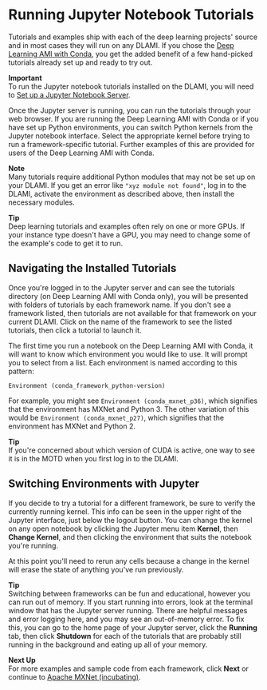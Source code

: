 # Running Jupyter Notebook Tutorials<a name="tutorial-jupyter"></a>

Tutorials and examples ship with each of the deep learning projects' source and in most cases they will run on any DLAMI\. If you chose the [Deep Learning AMI with Conda](overview-conda.md), you get the added benefit of a few hand\-picked tutorials already set up and ready to try out\. 

**Important**  
To run the Jupyter notebook tutorials installed on the DLAMI, you will need to [Set up a Jupyter Notebook Server](setup-jupyter.md)\.

Once the Jupyter server is running, you can run the tutorials through your web browser\. If you are running the Deep Learning AMI with Conda or if you have set up Python environments, you can switch Python kernels from the Jupyter notebook interface\. Select the appropriate kernel before trying to run a framework\-specific tutorial\. Further examples of this are provided for users of the Deep Learning AMI with Conda\.

**Note**  
Many tutorials require additional Python modules that may not be set up on your DLAMI\. If you get an error like `"xyz module not found"`, log in to the DLAMI, activate the environment as described above, then install the necessary modules\. 

**Tip**  
Deep learning tutorials and examples often rely on one or more GPUs\. If your instance type doesn't have a GPU, you may need to change some of the example's code to get it to run\.

## Navigating the Installed Tutorials<a name="tutorial-jupyter-nav"></a>

Once you're logged in to the Jupyter server and can see the tutorials directory \(on Deep Learning AMI with Conda only\), you will be presented with folders of tutorials by each framework name\. If you don't see a framework listed, then tutorials are not available for that framework on your current DLAMI\. Click on the name of the framework to see the listed tutorials, then click a tutorial to launch it\.

The first time you run a notebook on the Deep Learning AMI with Conda, it will want to know which environment you would like to use\. It will prompt you to select from a list\. Each environment is named according to this pattern:

`Environment (conda_framework_python-version)`

For example, you might see `Environment (conda_mxnet_p36)`, which signifies that the environment has MXNet and Python 3\. The other variation of this would be `Environment (conda_mxnet_p27)`, which signifies that the environment has MXNet and Python 2\.

**Tip**  
If you're concerned about which version of CUDA is active, one way to see it is in the MOTD when you first log in to the DLAMI\. 

## Switching Environments with Jupyter<a name="tutorial-jupyter-switching"></a>

If you decide to try a tutorial for a different framework, be sure to verify the currently running kernel\. This info can be seen in the upper right of the Jupyter interface, just below the logout button\. You can change the kernel on any open notebook by clicking the Jupyter menu item **Kernel**, then **Change Kernel**, and then clicking the environment that suits the notebook you're running\.

At this point you'll need to rerun any cells because a change in the kernel will erase the state of anything you've run previously\.

**Tip**  
Switching between frameworks can be fun and educational, however you can run out of memory\. If you start running into errors, look at the terminal window that has the Jupyter server running\. There are helpful messages and error logging here, and you may see an out\-of\-memory error\. To fix this, you can go to the home page of your Jupyter server, click the **Running** tab, then click **Shutdown** for each of the tutorials that are probably still running in the background and eating up all of your memory\.

**Next Up**  
For more examples and sample code from each framework, click **Next** or continue to [Apache MXNet \(incubating\)](tutorial-mxnet.md)\.
